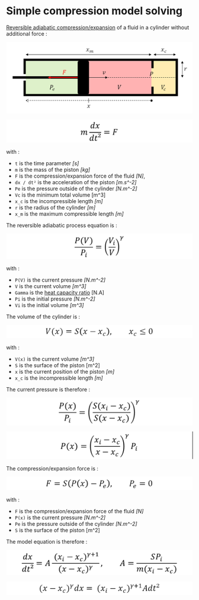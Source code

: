 # Simple compression model solving

[Reversible adiabatic compression/expansion](https://en.wikipedia.org/wiki/Adiabatic_process) of a fluid in a cylinder without additional force :

![Simple Compression](Images/Simple_Compression.png "Simple Compression")

![Simple Compression Equation 1](Images/Simple_Compression_Equation_1.png "Simple Compression Equation 1")

with :

- `t` is the time parameter *[s]*
- `m` is the mass of the piston *[kg]*
- `F` is the compression/expansion force of the fluid *[N]*,
- `dx / dt²` is the acceleration of the piston *[m.s^-2]*
- `Pe` is the pressure outside of the cylinder *[N.m^-2]*
- `Vc` is the minimum total volume [m^3]
- `x_c` is the incompressible length *[m]*
- `r` is the radius of the cylinder *[m]*
- `x_m` is the maximum compressible length *[m]*

The reversible adiabatic process equation is :

![Reversible Adiabatic Process Equation 1](Images/Reversible_Adiabatic_Process_Equation_1.png "Reversible Adiabatic Process Equation 1")

with :

- `P(V)` is the current pressure *[N.m^-2]*
- `V` is the current volume *[m^3]*
- `Gamma` is the [heat capacity ratio](https://en.wikipedia.org/wiki/Heat_capacity_ratio) [N.A]
- `Pi` is the initial pressure *[N.m^-2]*
- `Vi` is the initial volume *[m^3]*

The volume of the cylinder is :

![Simple Compression Volume Equation](Images/Simple_Compression_Volume_Equation.png "Simple Compression Volume Equation")

with :

- `V(x)` is the current volume *[m^3]*
- `S` is the surface of the piston [m^2]
- `x` is the current position of the piston *[m]*
- `x_c` is the incompressible length *[m]*

The current pressure is therefore :

![Reversible Adiabatic Process Equation 2](Images/Reversible_Adiabatic_Process_Equation_2.png "Reversible Adiabatic Process Equation 2")

![Reversible Adiabatic Process Equation 3](Images/Reversible_Adiabatic_Process_Equation_3.png "Reversible Adiabatic Process Equation 3")

The compression/expansion force is :

![Simple Compression Force Equation](Images/Simple_Compression_Force_Equation.png "Simple_Compression Force Equation")

with :

- `F` is the compression/expansion force of the fluid *[N]*
- `P(x)` is the current pressure *[N.m^-2]*
- `Pe` is the pressure outside of the cylinder *[N.m^-2]*
- `S` is the surface of the piston [m^2]

The model equation is therefore :

![Simple Compression Equation 2](Images/Simple_Compression_Equation_2.png "Simple Compression Equation 2")

![Simple Compression Equation 3](Images/Simple_Compression_Equation_3.png "Simple Compression Equation 3")
